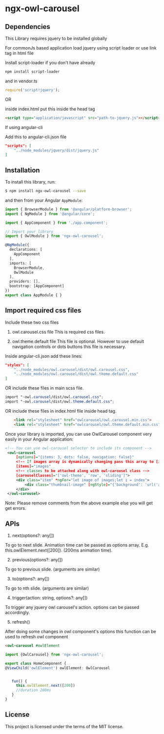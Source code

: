 # ngx-owl-carousel

## Dependencies

This Library requires jquery to be installed globally

For commonJs based application load jquery using script loader or use link tag in html file

Install script-loader if you don't have already
```bash
npm install script-loader
```

and in vendor.ts
```js
require('script!jquery');
```

OR

inside index.html put this inside the head tag
```html
<script type="application/javascript" src="path-to-jquery.js"></script>
```

If using angular-cli

Add this to angular-cli.json file

```json
"scripts": [
    "../node_modules/jquery/dist/jquery.js"
]
```


## Installation

To install this library, run:

```bash
$ npm install ngx-owl-carousel --save
```

and then from your Angular `AppModule`:

```typescript
import { BrowserModule } from '@angular/platform-browser';
import { NgModule } from '@angular/core';

import { AppComponent } from './app.component';

// Import your library
import { OwlModule } from 'ngx-owl-carousel';

@NgModule({
  declarations: [
    AppComponent
  ],
  imports: [
    BrowserModule,
    OwlModule
  ],
  providers: [],
  bootstrap: [AppComponent]
})
export class AppModule { }
```

## Import required css files

Include these two css files

1. owl.carousel.css file
This is required css files.

2. owl.theme.default file
This file is optional. However to use default navigation controls or dots buttons this file is necessary.

Inside angular-cli.json add these lines:

```json
"styles": [
    "../node_modules/owl.carousel/dist/owl.carousel.css",
    "../node_modules/owl.carousel/dist/owl.theme.default.css"
]
```

OR include these files in main scss file.
```scss
import "~owl.carousel/dist/owl.carousel.css";
import "~owl.carousel/dist/owl.theme.default.css";
```

OR include these files in index.html file inside head tag.

```html
    <link rel="stylesheet" href="owlcarousel/owl.carousel.min.css">
    <link rel="stylesheet" href="owlcarousel/owl.theme.default.min.css">
```

Once your library is imported, you can use OwlCarousel component very easily in your Angular application:

```xml
<!-- You can use owl-carousel selector to include its component -->
 <owl-carousel
     [options]="{items: 3, dots: false, navigation: false}"
     <!-- If images array is dynamically changing pass this array to [items] input -->
     [items]="images"
     <!-- classes to be attached along with owl-carousel class -->
     [carouselClasses]="['owl-theme', 'row', 'sliding']">
     <div class="item" *ngFor="let image of images;let i = index">
         <div class="thumbnail-image" [ngStyle]="{'background': 'url('abc.jpg')no-repeat scroll center center / 80px 80px'}"></div>
     </div>
 </owl-carousel>
```

Note: Please remove comments from the above example else you will get get errors.

## APIs
1. next(options?: any[])
  
  To go to next slide. Animation time can be passed as options array.
  E.g. this.owlElement.next([200]). (200ms animation time).

2. previous(options?: any[])
  
  To go to previous slide. (arguments are similar)

3. to(options?: any[])
  
  To go to nth slide. (arguments are similar)

4. trigger(action: string, options?: any[])
  
  To trigger any jquery owl carousel's action. options can be passed accordingly.

5. refresh()
  
  After doing some changes in owl component's options this function can be used to refresh owl component

```html
<owl-carousel #owlElement

```

```typescript
import {OwlCarousel} from 'ngx-owl-carousel';

export class HomeComponent {
@ViewChild('owlElement') owlElement: OwlCarousel


   fun() {
     this.owlElement.next([200])
     //duration 200ms
   }
}
```

## License

This project is licensed under the terms of the MIT license.
